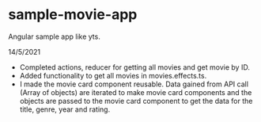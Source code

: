 # sample-movie-app
Angular sample  app like yts.


14/5/2021
+ Completed actions, reducer for getting all movies and get movie by ID.
+ Added functionality to get all movies in movies.effects.ts.
+ I made the movie card component reusable. Data gained from API call (Array of objects) are iterated to make movie card components and the objects are passed to the movie card component to get the data for the title, genre, year and rating.
